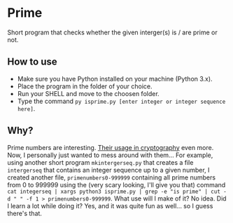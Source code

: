 # Prime
Short program that checks whether the given interger(s) is / are prime or not.

## How to use
- Make sure you have Python installed on your machine (Python 3.x).
- Place the program in the folder of your choice.
- Run your SHELL and move to the choosen folder.
- Type the command `py isprime.py [enter integer or integer sequence here]`.

## Why?
Prime numbers are interesting. [Their usage in cryptography](https://stackoverflow.com/questions/439870/why-are-primes-important-in-cryptography) even more.
Now, I personally just wanted to mess around with them... For example, using another short program `mkintergerseq.py` that creates a file `intergerseq` that contains an integer sequence up to a given number, I created another file, `primenumbers0-999999` containing all prime numbers from 0 to 999999 using the (very scary looking, I'll give you that) command `cat integerseq | xargs python3 isprime.py | grep -e "is prime" | cut -d " " -f 1 > primenumbers0-999999`. What use will I make of it? No idea. Did I learn a lot while doing it? Yes, and it was quite fun as well... so I guess there's that.
